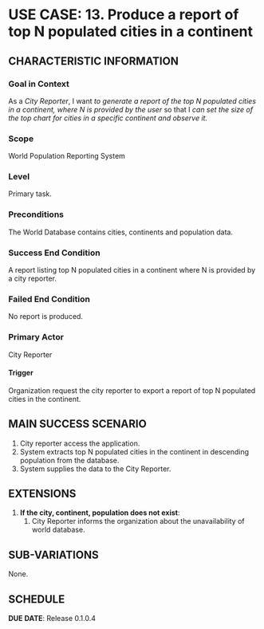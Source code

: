 # USE CASE: 13. Produce a report of top N populated cities in a continent 

## CHARACTERISTIC INFORMATION

### Goal in Context
As a *City Reporter*, I want *to generate a report of the top N populated cities in a continent, where N is provided by the user* so that I *can set the size of the top chart for cities in a specific continent and observe it.*

### Scope
World Population Reporting System

### Level
Primary task.

### Preconditions
The World Database contains cities, continents and population data.

### Success End Condition
A report listing top N populated cities in a continent where N is provided by a city reporter.

### Failed End Condition
No report is produced.

### Primary Actor
City Reporter

#### Trigger
Organization request the city reporter to export a report of top N populated cities in the continent.

## MAIN SUCCESS SCENARIO
1. City reporter access the application.
2. System extracts top N populated cities in the continent in descending population from the database.
3. System supplies the data to the City Reporter.

## EXTENSIONS
1. **If the city, continent, population does not exist**:
    1. City Reporter informs the organization about the unavailability of world database.

## SUB-VARIATIONS
None.

## SCHEDULE
**DUE DATE**: Release 0.1.0.4